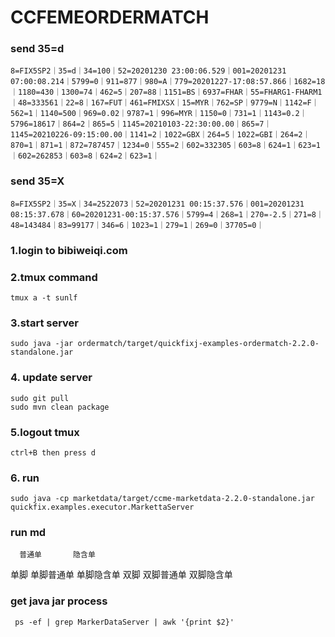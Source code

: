 # CCFEMEORDERMATCH

### send 35=d
```aidl
8=FIX5SP2｜35=d｜34=100｜52=20201230 23:00:06.529｜001=20201231 07:00:08.214｜5799=0｜911=877｜980=A｜779=20201227-17:08:57.866｜1682=18｜1180=430｜1300=74｜462=5｜207=88｜1151=BS｜6937=FHAR｜55=FHARG1-FHARM1｜48=333561｜22=8｜167=FUT｜461=FMIXSX｜15=MYR｜762=SP｜9779=N｜1142=F｜562=1｜1140=500｜969=0.02｜9787=1｜996=MYR｜1150=0｜731=1｜1143=0.2｜5796=18617｜864=2｜865=5｜1145=20210103-22:30:00.00｜865=7｜1145=20210226-09:15:00.00｜1141=2｜1022=GBX｜264=5｜1022=GBI｜264=2｜870=1｜871=1｜872=787457｜1234=0｜555=2｜602=332305｜603=8｜624=1｜623=1｜602=262853｜603=8｜624=2｜623=1｜
```

### send 35=X
```aidl
8=FIX5SP2｜35=X｜34=2522073｜52=20201231 00:15:37.576｜001=20201231 08:15:37.678｜60=20201231-00:15:37.576｜5799=4｜268=1｜270=-2.5｜271=8｜48=143484｜83=99177｜346=6｜1023=1｜279=1｜269=0｜37705=0｜
```

### 1.login to bibiweiqi.com
### 2.tmux command
```
tmux a -t sunlf
```
### 3.start server
```
sudo java -jar ordermatch/target/quickfixj-examples-ordermatch-2.2.0-standalone.jar 
```
### 4. update server
```
sudo git pull
sudo mvn clean package
```
### 5.logout tmux
```
ctrl+B then press d
```

### 6. run
``` 
sudo java -cp marketdata/target/ccme-marketdata-2.2.0-standalone.jar quickfix.examples.executor.MarkettaServer
```

### run md


      普通单       隐含单
单脚  单脚普通单   单脚隐含单
双脚  双脚普通单   双脚隐含单

### get java jar process
```
 ps -ef | grep MarkerDataServer | awk '{print $2}'
```